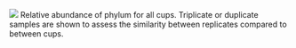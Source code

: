 ![](https://lh5.googleusercontent.com/l677_Ya6J6H13yU2gbVuXKw98aq3TzexI_RT5Y36Ix-mKeS3OAruW_AWKrS5AWAVJP2r3GRDvP5iYJ8sh0ROt5hMOHEY3uXm2Yke2trHL2ZigVHsBE56B8v-OhsI1CB7ONHzKpFzgdJ_kSohQdGl8_0Fyw=nw)
Relative abundance of phylum for all cups. Triplicate or duplicate samples are shown to assess the similarity between replicates compared to between cups.
